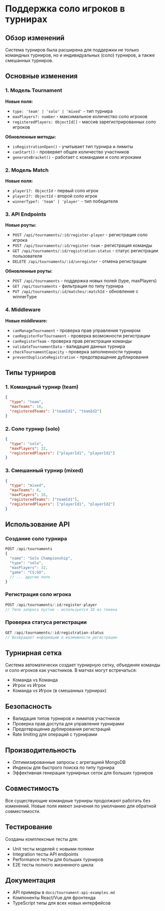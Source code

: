 # Поддержка соло игроков в турнирах

## Обзор изменений

Система турниров была расширена для поддержки не только командных турниров, но и индивидуальных (соло) турниров, а также смешанных турниров.

## Основные изменения

### 1. Модель Tournament

**Новые поля:**
- `type: 'team' | 'solo' | 'mixed'` - тип турнира
- `maxPlayers?: number` - максимальное количество соло игроков
- `registeredPlayers: ObjectId[]` - массив зарегистрированных соло игроков

**Обновленные методы:**
- `isRegistrationOpen()` - учитывает тип турнира и лимиты
- `canStart()` - проверяет общее количество участников
- `generateBracket()` - работает с командами и соло игроками

### 2. Модель Match

**Новые поля:**
- `player1?: ObjectId` - первый соло игрок
- `player2?: ObjectId` - второй соло игрок  
- `winnerType?: 'team' | 'player'` - тип победителя

### 3. API Endpoints

**Новые роуты:**
- `POST /api/tournaments/:id/register-player` - регистрация соло игрока
- `POST /api/tournaments/:id/register-team` - регистрация команды
- `GET /api/tournaments/:id/registration-status` - статус регистрации пользователя
- `DELETE /api/tournaments/:id/unregister` - отмена регистрации

**Обновленные роуты:**
- `POST /api/tournaments` - поддержка новых полей (type, maxPlayers)
- `GET /api/tournaments` - фильтрация по типу турнира
- `PUT /api/tournaments/:id/matches/:matchId` - обновление с winnerType

### 4. Middleware

**Новые middleware:**
- `canManageTournament` - проверка прав управления турниром
- `canRegisterForTournament` - проверка возможности регистрации
- `canRegisterTeam` - проверка прав регистрации команды
- `validateTournamentData` - валидация данных турнира
- `checkTournamentCapacity` - проверка заполненности турнира
- `preventDuplicateRegistration` - предотвращение дублирования

## Типы турниров

### 1. Командный турнир (team)
```json
{
  "type": "team",
  "maxTeams": 16,
  "registeredTeams": ["teamId1", "teamId2"]
}
```

### 2. Соло турнир (solo)
```json
{
  "type": "solo", 
  "maxPlayers": 32,
  "registeredPlayers": ["playerId1", "playerId2"]
}
```

### 3. Смешанный турнир (mixed)
```json
{
  "type": "mixed",
  "maxTeams": 8,
  "maxPlayers": 16,
  "registeredTeams": ["teamId1"],
  "registeredPlayers": ["playerId1", "playerId2"]
}
```

## Использование API

### Создание соло турнира
```javascript
POST /api/tournaments
{
  "name": "Solo Championship",
  "type": "solo",
  "maxPlayers": 32,
  "game": "CS:GO",
  // ... другие поля
}
```

### Регистрация соло игрока
```javascript
POST /api/tournaments/:id/register-player
// Тело запроса пустое - используется ID из токена
```

### Проверка статуса регистрации
```javascript
GET /api/tournaments/:id/registration-status
// Возвращает информацию о возможности регистрации
```

## Турнирная сетка

Система автоматически создает турнирную сетку, объединяя команды и соло игроков как участников. В матчах могут встречаться:
- Команда vs Команда
- Игрок vs Игрок  
- Команда vs Игрок (в смешанных турнирах)

## Безопасность

- Валидация типов турниров и лимитов участников
- Проверка прав доступа для управления турнирами
- Предотвращение дублирования регистраций
- Rate limiting для операций с турнирами

## Производительность

- Оптимизированные запросы с агрегацией MongoDB
- Индексы для быстрого поиска по типу турнира
- Эффективная генерация турнирных сеток для больших турниров

## Совместимость

Все существующие командные турниры продолжают работать без изменений. Новые поля имеют значения по умолчанию для обратной совместимости.

## Тестирование

Созданы комплексные тесты для:
- Unit тесты моделей с новыми полями
- Integration тесты API endpoints
- Performance тесты для больших турниров
- E2E тесты полного жизненного цикла

## Документация

- API примеры в `docs/tournament-api-examples.md`
- Компоненты React/Vue для фронтенда
- TypeScript типы для всех новых интерфейсов